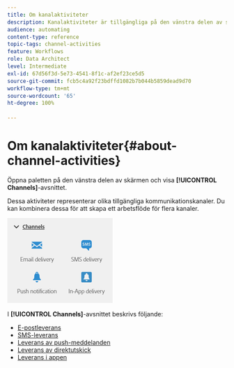 ```yaml
---
title: Om kanalaktiviteter
description: Kanalaktiviteter är tillgängliga på den vänstra delen av skärmen
audience: automating
content-type: reference
topic-tags: channel-activities
feature: Workflows
role: Data Architect
level: Intermediate
exl-id: 67d56f3d-5e73-4541-8f1c-af2ef23ce5d5
source-git-commit: fcb5c4a92f23bdffd1082b7b044b5859dead9d70
workflow-type: tm+mt
source-wordcount: '65'
ht-degree: 100%

---
```


# Om kanalaktiviteter{#about-channel-activities}

Öppna paletten på den vänstra delen av skärmen och visa **[!UICONTROL Channels]**-avsnittet.

Dessa aktiviteter representerar olika tillgängliga kommunikationskanaler. Du kan kombinera dessa för att skapa ett arbetsflöde för flera kanaler.

![](assets/wkf_channels_activities.png)

I **[!UICONTROL Channels]**-avsnittet beskrivs följande:

* [E-postleverans](../../automating/using/email-delivery.md)
* [SMS-leverans](../../automating/using/sms-delivery.md)
* [Leverans av push-meddelanden](../../automating/using/push-notification-delivery.md)
* [Leverans av direktutskick](../../automating/using/direct-mail-delivery.md)
* [Leverans i appen](../../automating/using/in-app-delivery.md)
